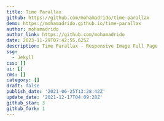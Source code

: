 ```yaml
---
title: Time Parallax
github: https://github.com/mohamadrido/time-parallax
demo: https://mohamadrido.github.io/time-parallax
author: mohamadrido
author_link: https://github.com/mohamadrido
date: 2023-11-29T07:42:55.625Z
description: Time Parallax - Responsive Image Full Page
ssg:
  - Jekyll
css: []
ui: []
cms: []
category: []
draft: false
publish_date: '2021-06-25T13:28:42Z'
update_date: '2021-12-17T04:09:28Z'
github_star: 3
github_fork: 1
---
```

